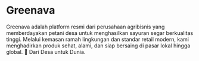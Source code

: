 # Greenava
Greenava adalah platform resmi dari perusahaan agribisnis yang memberdayakan petani desa untuk menghasilkan sayuran segar berkualitas tinggi. Melalui kemasan ramah lingkungan dan standar retail modern, kami menghadirkan produk sehat, alami, dan siap bersaing di pasar lokal hingga global. 🌱 Dari Desa untuk Dunia.
